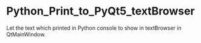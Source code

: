 # Python_Print_to_PyQt5_textBrowser
Let the text which printed in Python console to show in textBrowser in QtMainWindow.
